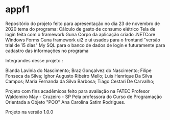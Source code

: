 # appf1
Repositório do projeto feito para apresentação  no dia 23 de novembro de 2020 
tema do programa:  Cálculo de  gasto de consumo elétrico
Tela de login feita com o framework Guna
Corpo da aplicação criado .NETCore Windows Forms
Guna  framework ui2 e ui usados para o frontand "versão trial de 15 dias"
My SQL para o banco de dados de login e futuramente para cadastro das informações no programa


Integrandes desse projeto :

Blanda Lavinia do Nascimento;
Braz Gonçalvez do Nascimento;
Filipe Fonseca da Silva;
Ighor Augusto Ribeiro Mello;
Luis Henrique Da Silva Campos;
Maria Fernanda da Silva Barbosa;
Tiago Cestari De Carvalho;

Projeto com fins acadêmicos feito para avaliação na FATEC Profesor Waldomiro May - Cruzeiro - SP
Pela professora do Curso de Programação Orientada a Objeto "POO" Ana Carolina Satim Rodrigues.

Projeto na versão 1.0.0
